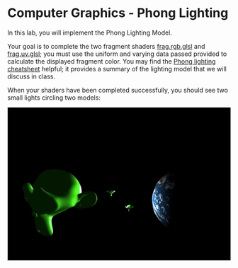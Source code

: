 # Computer Graphics - Phong Lighting

In this lab, you will implement the Phong Lighting Model.

Your goal is to complete the two fragment shaders [frag.rgb.glsl](./lab/shaders/frag.rgb.glsl) and [frag.uv.glsl](./lab/shaders/frag.uv.glsl); you must use the uniform and varying data passed provided to calculate the displayed fragment color. You may find the [Phong lighting cheatsheet](./cheatsheet.pdf) helpful; it provides a summary of the lighting model that we will discuss in class.

When your shaders have been completed successfully, you should see two small lights circling two models:

![](./figures/complete.gif)
